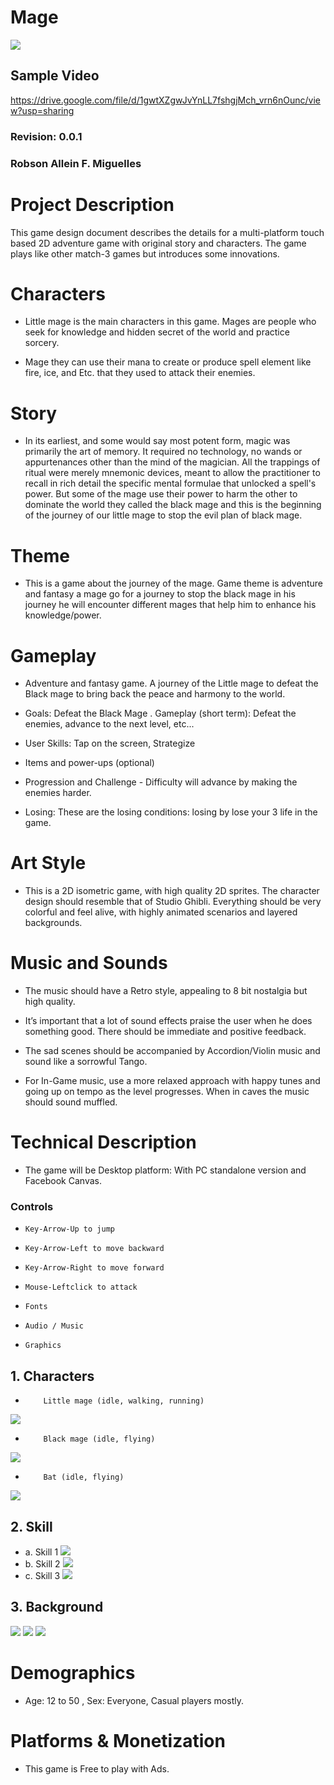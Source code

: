 # Mage

![](https://github.com/Rllein1/Game-MAGE/blob/main/assets/images/logo.png?raw=true)


## Sample Video
https://drive.google.com/file/d/1gwtXZgwJvYnLL7fshgjMch_vrn6nOunc/view?usp=sharing

### Revision: 0.0.1 
 
### Robson Allein F. Miguelles

 
# Project Description
 
This game design document describes the details for a multi-platform touch based 2D adventure game with original story and characters. The game plays like other match-3 games but introduces some innovations.
 
# Characters
 
* Little mage is the main characters in this game. Mages are people who seek for knowledge and hidden secret of the world and practice sorcery.
 
* Mage they can use their mana to create or produce spell element like fire, ice, and Etc. that they used to attack their enemies.
 
# Story
* In its earliest, and some would say most potent form, magic was primarily the art of memory. It required no technology, no wands or appurtenances other than the mind of the magician. All the trappings of ritual were merely mnemonic devices, meant to allow the practitioner to recall in rich detail the specific mental formulae that unlocked a spell's power. But some of the mage use their power to harm the other to dominate the world they called the black mage and this is the beginning of the journey of our little mage to stop the evil plan of black mage.
 
# Theme
* This is a game about the journey of the mage. Game theme is adventure and fantasy a mage go for a journey to stop the black mage in his journey he will encounter different mages that help him to enhance his knowledge/power.
 
# Gameplay
* Adventure and fantasy game. A journey of the Little mage to defeat the Black mage to bring back the peace and harmony to the world.
 
*  Goals: Defeat the Black Mage . Gameplay (short term): Defeat the enemies, advance to the next level, etc...
*  User Skills: Tap on the screen, Strategize
*  Items and power-ups (optional)
*  Progression and Challenge - Difficulty will advance by making the enemies harder.    	
*  Losing: These are the losing conditions: losing by lose your 3 life in the game.
 
# Art Style
* This is a 2D isometric game, with high quality 2D sprites. The character design should resemble that of Studio Ghibli. Everything should be very colorful and feel alive, with highly animated scenarios and layered backgrounds.
 
# Music and Sounds
*  The music should have a Retro style, appealing to 8 bit nostalgia but high quality.
                                                                                	
*  It’s important that a lot of sound effects praise the user when he does something good. There should be immediate and positive feedback.
                                                                                	
                                                                                	
*  The sad scenes should be accompanied by Accordion/Violin music and sound like a sorrowful Tango.
                                                                                	
*  For In-Game music, use a more relaxed approach with happy tunes and going up on tempo as the level progresses. When in caves the music should sound muffled.

# Technical Description
* The game will be Desktop platform: With PC standalone version and Facebook Canvas.
 
###    Controls
 
*     Key-Arrow-Up to jump
*     Key-Arrow-Left to move backward
*     Key-Arrow-Right to move forward
*     Mouse-Leftclick to attack
 
*     Fonts
*     Audio / Music  
*     Graphics
## 1.	Characters
*         Little mage (idle, walking, running)
![](https://github.com/Rllein1/Game-MAGE/blob/main/assets/images/apex.png?raw=true)
*         Black mage (idle, flying)
![](https://github.com/Rllein1/Game-MAGE/blob/main/assets/images/bosschar.png?raw=true)
*         Bat (idle, flying)
![](https://github.com/Rllein1/Game-MAGE/blob/main/assets/images/bat.png?raw=true)
## 2.	Skill
* a. Skill 1
![](https://github.com/Rllein1/Game-MAGE/blob/main/assets/images/ice.png?raw=true)
* b.	Skill 2
![](https://github.com/Rllein1/Game-MAGE/blob/main/assets/images/icefall.png?raw=true)
* c. Skill 3
![](https://github.com/Rllein1/Game-MAGE/blob/main/assets/images/sword.png?raw=true)
 
## 3.	Background
![](https://github.com/Rllein1/Game-MAGE/blob/main/assets/images/rarara1.png?raw=true) 
![](https://github.com/Rllein1/Game-MAGE/blob/main/assets/images/rarara2.png?raw=true) 
![](https://github.com/Rllein1/Game-MAGE/blob/main/assets/images/rarara3.png?raw=true) 
# Demographics
* Age: 12 to 50 , Sex: Everyone, Casual players mostly.
# Platforms & Monetization
* This game is Free to play with Ads.
